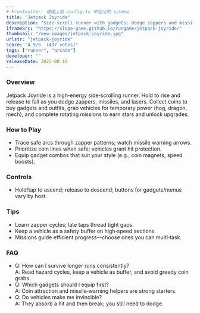 ```yaml
---
# Frontmatter: 遵循上面 config.ts 中定义的 schema
title: "Jetpack Joyride"
description: "Side‑scroll runner with gadgets: dodge zappers and missiles, grab vehicles and coins, and complete missions for upgrades." 
iframeSrc: "https://slope-game.github.io/rungame/jetpack-joyride/"
thumbnail: "/new-images/jetpack-joyride.jpg"
urlstr: "jetpack-joyride"
score: "4.9/5  (437 votes)"
tags: ["runner", "arcade"]
developer: ""
releaseDate: 2025-08-16
---
```




### Overview
Jetpack Joyride is a high‑energy side‑scrolling runner. Hold to rise and release to fall as you dodge zappers, missiles, and lasers. Collect coins to buy gadgets and outfits, grab vehicles for temporary power (hog, dragon, mech), and complete rotating missions to earn stars and unlock upgrades.

### How to Play
- Trace safe arcs through zapper patterns; watch missile warning arrows.
- Prioritize coin lines when safe; vehicles grant hit protection.
- Equip gadget combos that suit your style (e.g., coin magnets, speed boosts).

### Controls
- Hold/tap to ascend; release to descend; buttons for gadgets/menus vary by host.

### Tips
- Learn zapper cycles; late taps thread tight gaps.
- Keep a vehicle as a safety buffer on high‑speed sections.
- Missions guide efficient progress—choose ones you can multi‑task.

### FAQ
- Q: How can I survive longer runs consistently?  
  A: Read hazard cycles, keep a vehicle as buffer, and avoid greedy coin grabs.
- Q: Which gadgets should I equip first?  
  A: Coin attraction and missile‑warning helpers are strong starters.
- Q: Do vehicles make me invincible?  
  A: They absorb a hit and then break; you still need to dodge.

